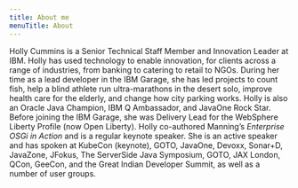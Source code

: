 ```yaml
---
title: About me
menuTitle: About
---
```


Holly Cummins is a Senior Technical Staff Member and Innovation Leader at IBM. Holly has used technology to enable innovation, for clients across a range of industries, from banking to catering to retail to NGOs. During her time as a lead developer in the IBM Garage, she has led projects to count fish, help a blind athlete run ultra-marathons in the desert solo, improve health care for the elderly, and change how city parking works. Holly is also an Oracle Java Champion, IBM Q Ambassador, and JavaOne Rock Star. Before joining the IBM Garage, she was Delivery Lead for the WebSphere Liberty Profile (now Open Liberty). Holly co-authored Manning’s _Enterprise OSGi in Action_ and is a regular keynote speaker. She is an active speaker and has spoken at KubeCon (keynote), GOTO, JavaOne, Devoxx, Sonar+D, JavaZone, JFokus, The ServerSide Java Symposium, GOTO, JAX London, QCon, GeeCon, and the Great Indian Developer Summit, as well as a number of user groups.

